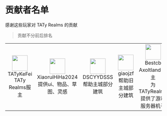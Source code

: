 # 贡献者名单

感谢这些玩家对 TATy Realms 的贡献

> 贡献不分前后排名

<table>
  <tr>
    <!--TATyKeFei-->
    <td align="center">
      <a href="https://bbs.tatysmp.love/index.php?members/tatykefei.1/">
         <img src="https://bbs.tatysmp.love/data/avatars/s/0/1.jpg" width="50;" alt=""/><br>
        <a>
            TATyKeFei<br>
            TATy Realms服主
        </a>
      </a>
    </td>
    <!--Xiaorui-->
    <td align="center">
      <a href="https://bbs.tatysmp.love/index.php?members/xiaoruiedge.8/">
         <img src="https://bbs.tatysmp.love/data/avatars/s/0/8.jpg" width="50;" alt=""/><br>
        <a>
            XiaoruiHiHa2024<br>
            提供ui、物品、草图、灵感
        </a>
      </a>
    </td>
    <!--DSCYYDSSS-->
    <td align="center">
      <a href="#">
         <img src="#" width="50;" alt=""/><br>
        <a>
            DSCYYDSSS<br>
            帮助主城部分建筑
        </a>
      </a>
    </td>
    <!--Giaojzf-->
    <td align="center">
      <a href="https://b23.tv/4vSaY2S">
        <img src="https://i2.hdslb.com/bfs/face/ead159f5c689388fedee691b14ea6bc05b73493e.jpg" width="50;" alt=""/><br>
        <a>
            giaojzf<br>
            帮助旧主城部分建筑
        </a>
      </a>
    </td>
    <!--Bestcb-->
    <td align="center">
      <a href="https://space.bilibili.com/302096863?spm_id_from=333.337.search-card.all.click">
        <img src="https://bbs.mcax.cn/data/avatars/l/0/1.jpg" width="50;" alt=""/><br>
        <a>
            Bestcb<br>
            Axoltland 服主<br>
            为 TATyRealms 提供了游戏服务器机子
        </a>
      </a>
    </td>
<table>
